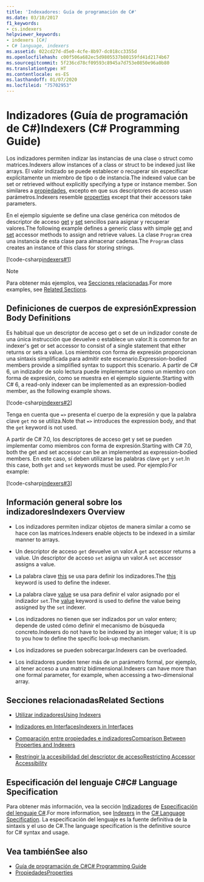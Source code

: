 ```yaml
---
title: 'Indexadores: Guía de programación de C#'
ms.date: 03/10/2017
f1_keywords:
- cs.indexers
helpviewer_keywords:
- indexers [C#]
- C# language, indexers
ms.assetid: 022cd27d-d5e0-4cfe-8b97-dc018cc3355d
ms.openlocfilehash: c00f506a682ec5d9805537b80159fd41d2174b67
ms.sourcegitcommit: 5f236cd78cf09593c8945a7d753e0850e96a0b80
ms.translationtype: HT
ms.contentlocale: es-ES
ms.lasthandoff: 01/07/2020
ms.locfileid: "75702953"
---
```

# <a name="indexers-c-programming-guide"></a><span data-ttu-id="c10a0-102">Indizadores (Guía de programación de C#)</span><span class="sxs-lookup"><span data-stu-id="c10a0-102">Indexers (C# Programming Guide)</span></span>

<span data-ttu-id="c10a0-103">Los indizadores permiten indizar las instancias de una clase o struct como matrices.</span><span class="sxs-lookup"><span data-stu-id="c10a0-103">Indexers allow instances of a class or struct to be indexed just like arrays.</span></span> <span data-ttu-id="c10a0-104">El valor indizado se puede establecer o recuperar sin especificar explícitamente un miembro de tipo o de instancia.</span><span class="sxs-lookup"><span data-stu-id="c10a0-104">The indexed value can be set or retrieved without explicitly specifying a type or instance member.</span></span> <span data-ttu-id="c10a0-105">Son similares a [propiedades](../classes-and-structs/properties.md), excepto en que sus descriptores de acceso usan parámetros.</span><span class="sxs-lookup"><span data-stu-id="c10a0-105">Indexers resemble [properties](../classes-and-structs/properties.md) except that their accessors take parameters.</span></span>  

 <span data-ttu-id="c10a0-106">En el ejemplo siguiente se define una clase genérica con métodos de descriptor de acceso [get](../../language-reference/keywords/get.md) y [set](../../language-reference/keywords/set.md) sencillos para asignar y recuperar valores.</span><span class="sxs-lookup"><span data-stu-id="c10a0-106">The following example defines a generic class with simple [get](../../language-reference/keywords/get.md) and [set](../../language-reference/keywords/set.md) accessor methods to assign and retrieve values.</span></span> <span data-ttu-id="c10a0-107">La clase `Program` crea una instancia de esta clase para almacenar cadenas.</span><span class="sxs-lookup"><span data-stu-id="c10a0-107">The `Program` class creates an instance of this class for storing strings.</span></span>  
  
 [!code-csharp[indexers#1](../../../../samples/snippets/csharp/programming-guide/indexers/indexer-1.cs)]  
  
> [!NOTE]
> <span data-ttu-id="c10a0-108">Para obtener más ejemplos, vea [Secciones relacionadas](./index.md#BKMK_RelatedSections).</span><span class="sxs-lookup"><span data-stu-id="c10a0-108">For more examples, see [Related Sections](./index.md#BKMK_RelatedSections).</span></span>  
  
## <a name="expression-body-definitions"></a><span data-ttu-id="c10a0-109">Definiciones de cuerpos de expresión</span><span class="sxs-lookup"><span data-stu-id="c10a0-109">Expression Body Definitions</span></span>  
 
<span data-ttu-id="c10a0-110">Es habitual que un descriptor de acceso get o set de un indizador conste de una única instrucción que devuelve o establece un valor.</span><span class="sxs-lookup"><span data-stu-id="c10a0-110">It is common for an indexer's get or set accessor to consist of a single statement that either returns or sets a value.</span></span> <span data-ttu-id="c10a0-111">Los miembros con forma de expresión proporcionan una sintaxis simplificada para admitir este escenario.</span><span class="sxs-lookup"><span data-stu-id="c10a0-111">Expression-bodied members provide a simplified syntax to support this scenario.</span></span> <span data-ttu-id="c10a0-112">A partir de C# 6, un indizador de solo lectura puede implementarse como un miembro con forma de expresión, como se muestra en el ejemplo siguiente.</span><span class="sxs-lookup"><span data-stu-id="c10a0-112">Starting with C# 6, a read-only indexer can be implemented as an expression-bodied member, as the following example shows.</span></span>

[!code-csharp[indexers#2](../../../../samples/snippets/csharp/programming-guide/indexers/indexer-2.cs)]  

<span data-ttu-id="c10a0-113">Tenga en cuenta que `=>` presenta el cuerpo de la expresión y que la palabra clave `get` no se utiliza.</span><span class="sxs-lookup"><span data-stu-id="c10a0-113">Note that `=>` introduces the expression body, and that the `get` keyword is not used.</span></span> 

<span data-ttu-id="c10a0-114">A partir de C# 7.0, los descriptores de acceso get y set se pueden implementar como miembros con forma de expresión.</span><span class="sxs-lookup"><span data-stu-id="c10a0-114">Starting with C# 7.0, both the get and set accessor can be an implemented as expression-bodied members.</span></span> <span data-ttu-id="c10a0-115">En este caso, sí deben utilizarse las palabras clave `get` y `set`.</span><span class="sxs-lookup"><span data-stu-id="c10a0-115">In this case, both `get` and `set` keywords must be used.</span></span> <span data-ttu-id="c10a0-116">Por ejemplo:</span><span class="sxs-lookup"><span data-stu-id="c10a0-116">For example:</span></span>

[!code-csharp[indexers#3](../../../../samples/snippets/csharp/programming-guide/indexers/indexer-3.cs)]  
  
## <a name="indexers-overview"></a><span data-ttu-id="c10a0-117">Información general sobre los indizadores</span><span class="sxs-lookup"><span data-stu-id="c10a0-117">Indexers Overview</span></span>  
  
- <span data-ttu-id="c10a0-118">Los indizadores permiten indizar objetos de manera similar a como se hace con las matrices.</span><span class="sxs-lookup"><span data-stu-id="c10a0-118">Indexers enable objects to be indexed in a similar manner to arrays.</span></span>  
  
- <span data-ttu-id="c10a0-119">Un descriptor de acceso `get` devuelve un valor.</span><span class="sxs-lookup"><span data-stu-id="c10a0-119">A `get` accessor returns a value.</span></span> <span data-ttu-id="c10a0-120">Un descriptor de acceso `set` asigna un valor.</span><span class="sxs-lookup"><span data-stu-id="c10a0-120">A `set` accessor assigns a value.</span></span>  
  
- <span data-ttu-id="c10a0-121">La palabra clave [this](../../language-reference/keywords/this.md) se usa para definir los indizadores.</span><span class="sxs-lookup"><span data-stu-id="c10a0-121">The [this](../../language-reference/keywords/this.md) keyword is used to define the indexer.</span></span>  
  
- <span data-ttu-id="c10a0-122">La palabra clave [value](../../language-reference/keywords/value.md) se usa para definir el valor asignado por el indizador `set`.</span><span class="sxs-lookup"><span data-stu-id="c10a0-122">The [value](../../language-reference/keywords/value.md) keyword is used to define the value being assigned by the `set` indexer.</span></span>  
  
- <span data-ttu-id="c10a0-123">Los indizadores no tienen que ser indizados por un valor entero; depende de usted cómo definir el mecanismo de búsqueda concreto.</span><span class="sxs-lookup"><span data-stu-id="c10a0-123">Indexers do not have to be indexed by an integer value; it is up to you how to define the specific look-up mechanism.</span></span>  
  
- <span data-ttu-id="c10a0-124">Los indizadores se pueden sobrecargar.</span><span class="sxs-lookup"><span data-stu-id="c10a0-124">Indexers can be overloaded.</span></span>  
  
- <span data-ttu-id="c10a0-125">Los indizadores pueden tener más de un parámetro formal, por ejemplo, al tener acceso a una matriz bidimensional.</span><span class="sxs-lookup"><span data-stu-id="c10a0-125">Indexers can have more than one formal parameter, for example, when accessing a two-dimensional array.</span></span>  
  
## <a name="BKMK_RelatedSections"></a> <span data-ttu-id="c10a0-126">Secciones relacionadas</span><span class="sxs-lookup"><span data-stu-id="c10a0-126">Related Sections</span></span>  
  
- [<span data-ttu-id="c10a0-127">Utilizar indizadores</span><span class="sxs-lookup"><span data-stu-id="c10a0-127">Using Indexers</span></span>](./using-indexers.md)  
  
- [<span data-ttu-id="c10a0-128">Indizadores en Interfaces</span><span class="sxs-lookup"><span data-stu-id="c10a0-128">Indexers in Interfaces</span></span>](./indexers-in-interfaces.md)  
  
- [<span data-ttu-id="c10a0-129">Comparación entre propiedades e indizadores</span><span class="sxs-lookup"><span data-stu-id="c10a0-129">Comparison Between Properties and Indexers</span></span>](./comparison-between-properties-and-indexers.md)  
  
- [<span data-ttu-id="c10a0-130">Restringir la accesibilidad del descriptor de acceso</span><span class="sxs-lookup"><span data-stu-id="c10a0-130">Restricting Accessor Accessibility</span></span>](../classes-and-structs/restricting-accessor-accessibility.md)  
  
## <a name="c-language-specification"></a><span data-ttu-id="c10a0-131">Especificación del lenguaje C#</span><span class="sxs-lookup"><span data-stu-id="c10a0-131">C# Language Specification</span></span>  

<span data-ttu-id="c10a0-132">Para obtener más información, vea la sección [Indizadores](~/_csharplang/spec/classes.md#indexers) de [Especificación del lenguaje C#](/dotnet/csharp/language-reference/language-specification/introduction).</span><span class="sxs-lookup"><span data-stu-id="c10a0-132">For more information, see [Indexers](~/_csharplang/spec/classes.md#indexers) in the [C# Language Specification](/dotnet/csharp/language-reference/language-specification/introduction).</span></span> <span data-ttu-id="c10a0-133">La especificación del lenguaje es la fuente definitiva de la sintaxis y el uso de C#.</span><span class="sxs-lookup"><span data-stu-id="c10a0-133">The language specification is the definitive source for C# syntax and usage.</span></span>
  
## <a name="see-also"></a><span data-ttu-id="c10a0-134">Vea también</span><span class="sxs-lookup"><span data-stu-id="c10a0-134">See also</span></span>

- [<span data-ttu-id="c10a0-135">Guía de programación de C#</span><span class="sxs-lookup"><span data-stu-id="c10a0-135">C# Programming Guide</span></span>](../index.md)
- [<span data-ttu-id="c10a0-136">Propiedades</span><span class="sxs-lookup"><span data-stu-id="c10a0-136">Properties</span></span>](../classes-and-structs/properties.md)
